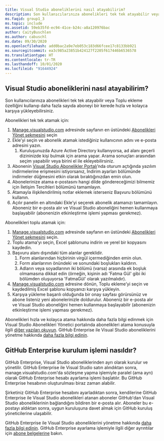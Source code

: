 ```yaml
---
title: Visual Studio aboneliklerini nasıl atayabilirim?
description: Son kullanıcılarınıza abonelikleri tek tek atayabilir veya Toplu ekleme özelliğini kullanıp daha fazla sayıda aboneyi bir kerede...
ms.faqid: group1_3
ms.topic: include
ms.assetid: 59eb35fd-ec94-41ce-b24c-a8a120976bac
author: CaityBuschlen
ms.author: cabuschl
ms.date: 09/30/2020
ms.openlocfilehash: add0bac2a9e7eb053c183d66fcee17c8133bb921
ms.sourcegitcommit: ea3c985a23851b424127f2205f617446b6536578
ms.translationtype: HT
ms.contentlocale: tr-TR
ms.lasthandoff: 10/01/2020
ms.locfileid: "91644924"
---
```

## <a name="how-do-i-assign-visual-studio-subscriptions"></a>Visual Studio aboneliklerini nasıl atayabilirim?

Son kullanıcılarınıza abonelikleri tek tek atayabilir veya Toplu ekleme özelliğini kullanıp daha fazla sayıda aboneyi bir kerede hızla ve kolayca karşıya yükleyebilirsiniz.

Abonelikleri tek tek atamak için:

1. [Manage.visualstudio.com](https://manage.visualstudio.com) adresinde sayfanın en üstündeki [Abonelikleri Yönet sekmesini](https://manage.visualstudio.com/subscribers) seçin
2. Ekle’yi seçin ve abonelik atamak istediğiniz kullanıcının adını ve e-posta adresini yazın.
    1. Kuruluşunuzda Azure Active Directory kullanıyorsa, ad alanı geçerli dizininizde kişi bulmak için arama yapar. Arama sonuçları arasından seçim yapabilir veya birini el ile ekleyebilirsiniz.
3. Abonenin [Visual Studio Abonelikler Portalı](https://my.visualstudio.com/)’nda oturum açtığında yazılım indirmelerine erişmesini istiyorsanız, İndirim ayarları bölümünde indirmeler düğmesini etkin olarak bıraktığınızdan emin olun.
4. Abonelerinize atama e-postasını hangi dilde göndereceğimizi bilmemiz için İletişim Tercihleri bölümünü tamamlayın.
5. Atamayla ilişkilendirilmiş notlar eklemek isterseniz Başvuru bölümünü kullanın.
6. Açılır panelin en altındaki Ekle’yi seçerek abonelik atamanızı tamamlayın. Aboneniz bir e-posta alır ve Visual Studio aboneliğini hemen kullanmaya başlayabilir (abonenizin etkinleştirme işlemi yapması gerekmez).

Abonelikleri toplu atamak için:

1. [Manage.visualstudio.com](https://manage.visualstudio.com) adresinde sayfanın en üstündeki [Abonelikleri Yönet sekmesini](https://manage.visualstudio.com/subscribers) seçin.
2. Toplu atama’yı seçin, Excel şablonunu indirin ve yerel bir kopyasını kaydedin.
3. Başvuru alanı dışındaki tüm alanlar gereklidir.
    1. Form alanlarından hiçbirinin virgül içermediğinden emin olun.
    2. Form alanlarının önündeki ve sonundaki boşlukları kaldırın.
    3. Adların veya soyadlarının iki bölümü (varsa) arasında ek boşluk olmamasına dikkat edin (örneğin, kişinin adı 'Fatma Gül' gibi iki bölümden oluşuyorsa 'FatmaGül' olarak yazılmalıdır).
4. [Manage.visualstudio.com](https://manage.visualstudio.com) adresine dönün, Toplu ekleme’yi seçin ve kaydedilmiş Excel şablonu kopyanızı karşıya yükleyin.
5. Karşıya yükleme başarılı olduğunda bir onay sayfası görürsünüz ve abone listeniz yeni abonelerinizle doldurulur. Aboneniz bir e-posta alır ve Visual Studio aboneliğini hemen kullanmaya başlayabilir (abonenizin etkinleştirme işlemi yapması gerekmez).

Abonelikleri hızla ve kolayca atama hakkında daha fazla bilgi edinmek için Visual Studio Abonelikleri Yönetici portalında abonelikleri atama konusuyla ilgili [diğer yazıları okuyun](https://docs.microsoft.com/visualstudio/subscriptions/assign-license#add-a-single-subscriber).  GitHub Enterprise ile Visual Studio aboneliklerini yönetme hakkında [daha fazla bilgi edinin](https://docs.microsoft.com/visualstudio/subscriptions/assign-github). 

## <a name="what-is-the-github-enterprise-setup-process"></a>GitHub Enterprise kurulum işlemi nasıldır? 

GitHub Enterprise, Visual Studio aboneliklerinden ayrı olarak kurulur ve yönetilir. GitHub Enterprise ile Visual Studio satın alındıktan sonra, manage.visualstudio.com'da sözleşme yapma işlemiyle paralel (ama ayrı) olarak GitHub Enterprise hesabı ayarlama işlemi başlatılır. Bu GitHub Enterprise hesabının oluşturulması biraz zaman alabilir.  

Şirketiniz GitHub Enterprise hesabını ayarladıktan sonra, kendilerine GitHub Enterprise ile Visual Studio abonelikleri atanan aboneler GitHub'dan Visual Studio aboneliklerinin bağlandığını bildiren bir e-posta alır. Aboneler bu e-postayı aldıktan sonra, uygun kuruluşuna davet almak için GitHub kuruluş yöneticilerine ulaşabilir. 

GitHub Enterprise ile Visual Studio aboneliklerini yönetme hakkında [daha fazla bilgi edinin](https://docs.microsoft.com/visualstudio/subscriptions/assign-github). GitHub Enterprise ayarlama işlemiyle ilgili diğer ayrıntılar için [abone belgelerine](https://docs.microsoft.com/visualstudio/subscriptions/access-github) bakın. 